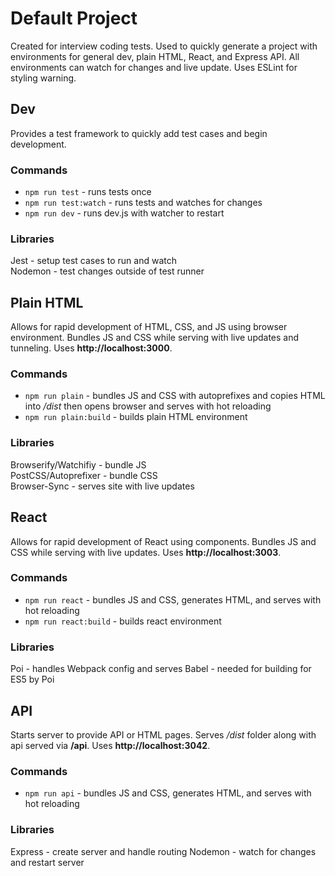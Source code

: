 # Default Project

Created for interview coding tests. Used to quickly generate a project with environments for general dev, plain HTML, React, and Express API. All environments can watch for changes and live update. Uses ESLint for styling warning.

## Dev
Provides a test framework to quickly add test cases and begin development.

### Commands
- `npm run test` - runs tests once
- `npm run test:watch` - runs tests and watches for changes
- `npm run dev` - runs dev.js with watcher to restart

### Libraries
Jest - setup test cases to run and watch  
Nodemon - test changes outside of test runner

## Plain HTML
Allows for rapid development of HTML, CSS, and JS using browser environment. Bundles JS and CSS while serving with live updates and tunneling. Uses **http://localhost:3000**.

### Commands
- `npm run plain` - bundles JS and CSS with autoprefixes and copies HTML into _/dist_ then opens browser and serves with hot reloading
- `npm run plain:build` - builds plain HTML environment

### Libraries
Browserify/Watchifiy - bundle JS  
PostCSS/Autoprefixer - bundle CSS  
Browser-Sync - serves site with live updates

## React
Allows for rapid development of React using components. Bundles JS and CSS while serving with live updates. Uses **http://localhost:3003**.

### Commands
- `npm run react` - bundles JS and CSS, generates HTML, and serves with hot reloading  
- `npm run react:build` - builds react environment

### Libraries
Poi - handles Webpack config and serves
Babel - needed for building for ES5 by Poi

## API
Starts server to provide API or HTML pages. Serves _/dist_ folder along with api served via **/api**. Uses **http://localhost:3042**.

### Commands
- `npm run api` - bundles JS and CSS, generates HTML, and serves with hot reloading  

### Libraries
Express - create server and handle routing
Nodemon - watch for changes and restart server